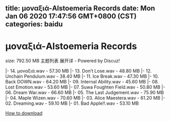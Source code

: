 
title: μοναξιά-Alstoemeria Records
date: Mon Jan 06 2020 17:47:56 GMT+0800 (CST)    
categories: baidu
---

# μοναξιά-Alstoemeria Records
size: 792.50 MB
 主题列表 展开详 - Powered by Discuz!
 
|- 14. μοναξιά.wav - 57.30 MB
|- 13. Don’t Lose.wav - 48.80 MB
|- 12. Unchain Pendulum.wav - 38.40 MB
|- 11. Ice Break.wav - 47.30 MB
|- 10. Back DOWN.wav - 64.20 MB
|- 09. Internal Ability.wav - 45.60 MB
|- 08. Lost Emotion.wav - 53.60 MB
|- 07. Suwa Foughten Field.wav - 50.80 MB
|- 06. Dream War.wav - 66.60 MB
|- 05. The Last Judgement.wav - 75.90 MB
|- 04. Maple Wizen.wav - 70.60 MB
|- 03. Alice Maestera.wav - 61.20 MB
|- 02. Dreaming.wav - 59.10 MB
|- 01. Bad Apple!!.wav - 53.10 MB

[How to download](https://bpcam.bemobtrk.com/go/2ceec3aa-1ca2-46d6-b9ff-aaa5c184517c?jno=295)